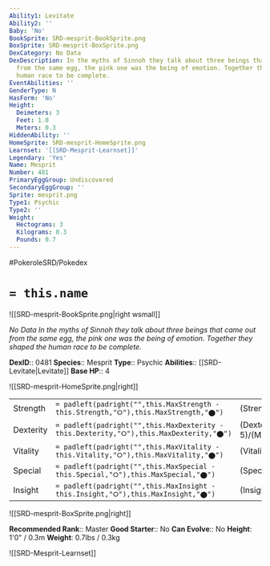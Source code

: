 ```yaml
---
Ability1: Levitate
Ability2: ''
Baby: 'No'
BookSprite: SRD-mesprit-BookSprite.png
BoxSprite: SRD-mesprit-BoxSprite.png
DexCategory: No Data
DexDescription: In the myths of Sinnoh they talk about three beings that came out
  from the same egg, the pink one was the being of emotion. Together they shaped the
  human race to be complete.
EventAbilities: ''
GenderType: N
HasForm: 'No'
Height:
  Deimeters: 3
  Feet: 1.0
  Meters: 0.3
HiddenAbility: ''
HomeSprite: SRD-mesprit-HomeSprite.png
Learnset: '[[SRD-Mesprit-Learnset]]'
Legendary: 'Yes'
Name: Mesprit
Number: 481
PrimaryEggGroup: Undiscovered
SecondaryEggGroup: ''
Sprite: mesprit.png
Type1: Psychic
Type2: ''
Weight:
  Hectograms: 3
  Kilograms: 0.3
  Pounds: 0.7
---
```


#PokeroleSRD/Pokedex

# `= this.name`

![[SRD-mesprit-BookSprite.png|right wsmall]]

*No Data*
*In the myths of Sinnoh they talk about three beings that came out from the same egg, the pink one was the being of emotion. Together they shaped the human race to be complete.*

**DexID**:: 0481
**Species**:: Mesprit
**Type**:: Psychic
**Abilities**:: [[SRD-Levitate|Levitate]]
**Base HP**:: 4

![[SRD-mesprit-HomeSprite.png|right]]

|           |                                                                                        |                                          |
| --------- | -------------------------------------------------------------------------------------- | ---------------------------------------- |
| Strength  | `= padleft(padright("",this.MaxStrength - this.Strength,"⭘"),this.MaxStrength,"⬤")`    | (Strength::6)/(MaxStrength::6)   |
| Dexterity | `= padleft(padright("",this.MaxDexterity - this.Dexterity,"⭘"),this.MaxDexterity,"⬤")` | (Dexterity:: 5)/(MaxDexterity::5) |
| Vitality  | `= padleft(padright("",this.MaxVitality - this.Vitality,"⭘"),this.MaxVitality,"⬤")`    | (Vitality::6)/(MaxVitality::6)   |
| Special   | `= padleft(padright("",this.MaxSpecial - this.Special,"⭘"),this.MaxSpecial,"⬤")`       | (Special::6)/(MaxSpecial::6)     |
| Insight   | `= padleft(padright("",this.MaxInsight - this.Insight,"⭘"),this.MaxInsight,"⬤")`       | (Insight::6)/(MaxInsight::6)     |

![[SRD-mesprit-BoxSprite.png|right]]

**Recommended Rank**:: Master
**Good Starter**:: No
**Can Evolve**:: No
**Height**: 1'0" / 0.3m
**Weight**: 0.7lbs / 0.3kg

![[SRD-Mesprit-Learnset]]